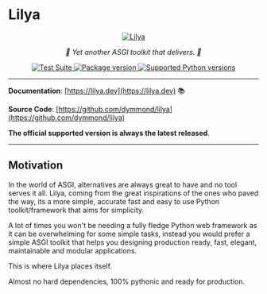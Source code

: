 # Lilya

<p align="center">
  <a href="https://lilya.dev"><img src="https://res.cloudinary.com/dymmond/image/upload/v1707501404/lilya/logo_quiotd.png" alt='Lilya'></a>
</p>

<p align="center">
    <em>🚀 Yet another ASGI toolkit that delivers. 🚀</em>
</p>

<p align="center">
<a href="https://github.com/dymmond/lilya/actions/workflows/test-suite.yml/badge.svg?event=push&branch=main" target="_blank">
    <img src="https://github.com/dymmond/lilya/actions/workflows/test-suite.yml/badge.svg?event=push&branch=main" alt="Test Suite">
</a>

<a href="https://pypi.org/project/lilya" target="_blank">
    <img src="https://img.shields.io/pypi/v/lilya?color=%2334D058&label=pypi%20package" alt="Package version">
</a>

<a href="https://pypi.org/project/lilya" target="_blank">
    <img src="https://img.shields.io/pypi/pyversions/lilya.svg?color=%2334D058" alt="Supported Python versions">
</a>
</p>

---

**Documentation**: [https://lilya.dev](https://lilya.dev) 📚

**Source Code**: [https://github.com/dymmond/lilya](https://github.com/dymmond/lilya)

**The official supported version is always the latest released**.

---

## Motivation

In the world of ASGI, alternatives are always great to have and no tool serves it all.
Lilya, coming from the great inspirations of the ones who paved the way, its a more simple, accurate
fast and easy to use Python toolkit/framework that aims for simplicity.

A lot of times you won't be needing a fully fledge Python web framework as it can be overwhelming
for some simple tasks, instead you would prefer a simple ASGI toolkit that helps you designing
production ready, fast, elegant, maintainable and modular applications.

This is where Lilya places itself.

Almost no hard dependencies, 100% pythonic and ready for production.
